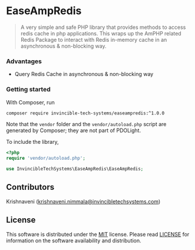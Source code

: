 # EaseAmpRedis
> A very simple and safe PHP library that provides methods to access redis cache in php applications. This wraps up the AmPHP related Redis Package to interact with Redis in-memory cache in an asynchronous & non-blocking way.

### Advantages
- Query Redis Cache in asynchronous & non-blocking way

### Getting started
With Composer, run

```sh
composer require invincible-tech-systems/easeampredis:^1.0.0
```

Note that the `vendor` folder and the `vendor/autoload.php` script are generated by Composer; they are not part of PDOLight.

To include the library,

```php
<?php
require 'vendor/autoload.php';

use InvincibleTechSystems\EaseAmpRedis\EaseAmpRedis;
```

## Contributors
Krishnaveni (krishnaveni.nimmala@invincibletechsystems.com)

## License
This software is distributed under the [MIT](https://opensource.org/licenses/MIT) license. Please read [LICENSE](https://github.com/easeappphp/PDOLight/blob/main/LICENSE) for information on the software availability and distribution.
